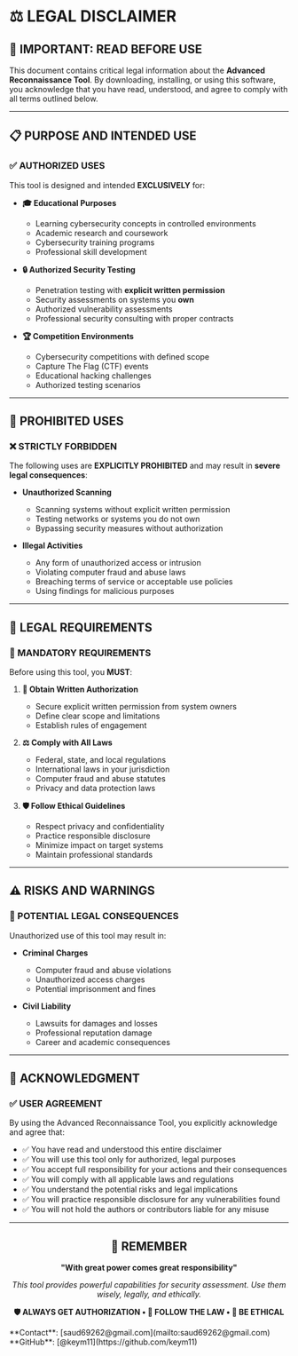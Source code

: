 # ⚖️ LEGAL DISCLAIMER

## 🚨 **IMPORTANT: READ BEFORE USE**

This document contains critical legal information about the **Advanced Reconnaissance Tool**. By downloading, installing, or using this software, you acknowledge that you have read, understood, and agree to comply with all terms outlined below.

---

## 📋 **PURPOSE AND INTENDED USE**

### **✅ AUTHORIZED USES**

This tool is designed and intended **EXCLUSIVELY** for:

- **🎓 Educational Purposes**
  - Learning cybersecurity concepts in controlled environments
  - Academic research and coursework
  - Cybersecurity training programs
  - Professional skill development

- **🔒 Authorized Security Testing**
  - Penetration testing with **explicit written permission**
  - Security assessments on systems you **own**
  - Authorized vulnerability assessments
  - Professional security consulting with proper contracts

- **🏆 Competition Environments**
  - Cybersecurity competitions with defined scope
  - Capture The Flag (CTF) events
  - Educational hacking challenges
  - Authorized testing scenarios

---

## 🚫 **PROHIBITED USES**

### **❌ STRICTLY FORBIDDEN**

The following uses are **EXPLICITLY PROHIBITED** and may result in **severe legal consequences**:

- **Unauthorized Scanning**
  - Scanning systems without explicit written permission
  - Testing networks or systems you do not own
  - Bypassing security measures without authorization

- **Illegal Activities**
  - Any form of unauthorized access or intrusion
  - Violating computer fraud and abuse laws
  - Breaching terms of service or acceptable use policies
  - Using findings for malicious purposes

---

## 📜 **LEGAL REQUIREMENTS**

### **🔑 MANDATORY REQUIREMENTS**

Before using this tool, you **MUST**:

1. **📝 Obtain Written Authorization**
   - Secure explicit written permission from system owners
   - Define clear scope and limitations
   - Establish rules of engagement

2. **⚖️ Comply with All Laws**
   - Federal, state, and local regulations
   - International laws in your jurisdiction
   - Computer fraud and abuse statutes
   - Privacy and data protection laws

3. **🛡️ Follow Ethical Guidelines**
   - Respect privacy and confidentiality
   - Practice responsible disclosure
   - Minimize impact on target systems
   - Maintain professional standards

---

## ⚠️ **RISKS AND WARNINGS**

### **🚨 POTENTIAL LEGAL CONSEQUENCES**

Unauthorized use of this tool may result in:

- **Criminal Charges**
  - Computer fraud and abuse violations
  - Unauthorized access charges
  - Potential imprisonment and fines

- **Civil Liability**
  - Lawsuits for damages and losses
  - Professional reputation damage
  - Career and academic consequences

---

## 📝 **ACKNOWLEDGMENT**

### **✅ USER AGREEMENT**

By using the Advanced Reconnaissance Tool, you explicitly acknowledge and agree that:

- ✅ You have read and understood this entire disclaimer
- ✅ You will use this tool only for authorized, legal purposes
- ✅ You accept full responsibility for your actions and their consequences
- ✅ You will comply with all applicable laws and regulations
- ✅ You understand the potential risks and legal implications
- ✅ You will practice responsible disclosure for any vulnerabilities found
- ✅ You will not hold the authors or contributors liable for any misuse

---

<div align="center">

## 🔐 **REMEMBER**

**"With great power comes great responsibility"**

*This tool provides powerful capabilities for security assessment. Use them wisely, legally, and ethically.*

**🛡️ ALWAYS GET AUTHORIZATION • 📜 FOLLOW THE LAW • 🤝 BE ETHICAL**

</div>
**Contact**: [saud69262@gmail.com](mailto:saud69262@gmail.com)  
**GitHub**: [@keym11](https://github.com/keym11)

</div>
